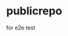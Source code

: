 # publicrepo
for e2e test



























































































































































































































































































































































































































































































































































































































































































































































































































































































































































































































































































































































































































































































































































































































































































































































































































































































































































































